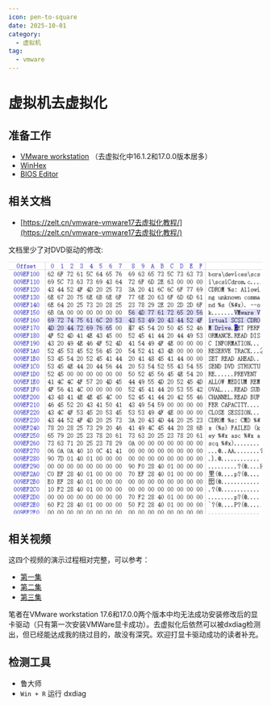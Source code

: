 ```yaml
---
icon: pen-to-square
date: 2025-10-01
category:
  - 虚拟机
tag:
  - vmware
---
```


# 虚拟机去虚拟化

## 准备工作

- [VMware workstation](https://archive.org/details/vmware-workstation-17.0.0) （去虚拟化中16.1.2和17.0.0版本居多）
- [WinHex](https://x-ways.net/winhex/)
- [BIOS Editor](https://theretroweb.com/drivers/208)

## 相关文档

- [https://zelt.cn/vmware-vmware17去虚拟化教程/](https://zelt.cn/vmware-vmware17去虚拟化教程/)

文档里少了对DVD驱动的修改:

![](/assets/images/虚拟机/修改DVD驱动.png)


## 相关视频

这四个视频的演示过程相对完整，可以参考：

- [第一集](https://www.bilibili.com/video/BV1tMGaznEVy)
- [第二集](https://www.bilibili.com/video/BV1xGGazmEao)
- [第三集](https://www.bilibili.com/video/BV1sGGazmEfq)

笔者在VMware workstation 17.6和17.0.0两个版本中均无法成功安装修改后的显卡驱动（只有第一次安装VMWare显卡成功）。去虚拟化后依然可以被dxdiag检测出，但已经能达成我的绕过目的，故没有深究。欢迎打显卡驱动成功的读者补充。

## 检测工具

- 鲁大师
- `Win + R` 运行 dxdiag
